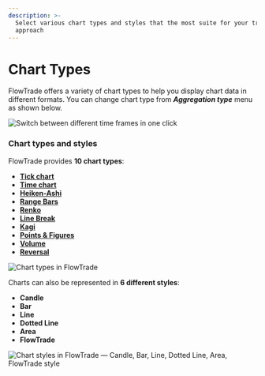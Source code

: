 ```yaml
---
description: >-
  Select various chart types and styles that the most suite for your trading
  approach
---
```


# Chart Types

FlowTrade offers a variety of chart types to help you display chart data in different formats. You can change chart type from _**Aggregation type**_ menu as shown below.

![Switch between different time frames in one click](<../../../.gitbook/assets/image (180).png>)

### Chart types and styles

FlowTrade provides **10 chart types**:

* ****[**Tick chart**](tick-chart.md)****
* ****[**Time chart**](https://kb.flowtrade.com/analytics-panels/chart/chart-types/time-aggregation)****
* ****[**Heiken-Ashi**](https://kb.flowtrade.com/analytics-panels/chart/chart-types/heiken-ashi)****
* ****[**Range Bars**](https://kb.flowtrade.com/analytics-panels/chart/chart-types/range-bars)****
* ****[**Renko**](https://kb.flowtrade.com/analytics-panels/chart/chart-types/renko)****
* ****[**Line Break**](https://kb.flowtrade.com/analytics-panels/chart/chart-types/line-break)****
* ****[**Kagi**](https://kb.flowtrade.com/analytics-panels/chart/chart-types/kagi)****
* ****[**Points & Figures**](https://kb.flowtrade.com/analytics-panels/chart/chart-types/points-and-figures)****
* ****[**Volume**](volume-bars.md)****
* ****[**Reversal**](reversal-bars.md)****

![Chart types in FlowTrade](../../../.gitbook/assets/period-selector.png)

Charts can also be represented in **6 different styles**:

* **Candle**
* **Bar**
* **Line**
* **Dotted Line**
* **Area**
* **FlowTrade**

![Chart styles in FlowTrade — Candle, Bar, Line, Dotted Line, Area, FlowTrade style](<../../../.gitbook/assets/chart-styles (1).png>)
